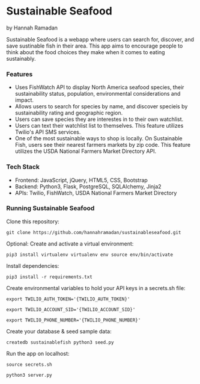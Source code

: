 
# Sustainable Seafood
by Hannah Ramadan

Sustainable Seafood is a webapp where users can search for, discover, and save sustinable fish in their area. This app aims to encourage people to think about the food choices they make when it comes to eating sustainably. 

### Features
- Uses FishWatch API to display North America seafood species, their sustainability status, population, environmental considerations and impact. 
- Allows users to search for species by name, and discover specieis by sustainability rating and geographic region. 
- Users can save species they are interestes in to their own watchlist.
- Users can text their watchlist list to themselves. This feature utilizes Twilio's API SMS services. 
- One of the most sustainable ways to shop is locally. On Sustainable Fish, users see their nearest farmers markets by zip code. This feature utilizes the USDA National Farmers Market Directory API. 

### Tech Stack

- Frontend: JavaScript, jQuery, HTML5, CSS, Bootstrap
- Backend: Python3, Flask, PostgreSQL, SQLAlchemy, Jinja2
- APIs: Twilio, FishWatch, USDA National Farmers Market Directory


### Running Sustainable Seafood

Clone this repository:

` git clone https://github.com/hannahramadan/sustainableseafood.git `

Optional: Create and activate a virtual environment:

` pip3 install virtualenv
virtualenv env
source env/bin/activate `

Install dependencies:

` pip3 install -r requirements.txt `

Create environmental variables to hold your API keys in a secrets.sh file:

`export TWILIO_AUTH_TOKEN='{TWILIO_AUTH_TOKEN}' `

` export TWILIO_ACCOUNT_SID='{TWILIO_ACCOUNT_SID}' `

`export TWILIO_PHONE_NUMBER='{TWILIO_PHONE_NUMBER}' `

Create your database & seed sample data:

 `createdb sustainablefish
python3 seed.py `

Run the app on localhost:

`source secrets.sh`

`python3 server.py`
